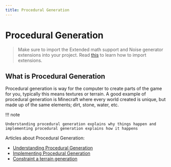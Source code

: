 ```yaml
---
title: Procedural Generation
---
```

# Procedural Generation

> Make sure to import the Extended math support and Noise generator extensions into your project. Read [this](/gdevelop5/extensions/search) to learn how to import extensions.

## What is Procedural Generation

Procedural generation is way for the computer to create parts of the game for you, typically this means textures or terrain. A good example of procedural generation is Minecraft where every world created is unique, but made up of the same elements; dirt, stone, water, etc.

!!! note

    Understanding procedural generation explains why things happen and implementing procedural generation explains how it happens

Articles about Procedural Generation:

- [Understanding Procedural Generation](/gdevelop5/tutorials/procedural-generation/understanding-procedural-generation)
- [Implementing Procedural Generation](/gdevelop5/tutorials/procedural-generation/implementing-procedural-generation)
- [Constraint a terrain generation](/gdevelop5/extensions/marching-squares/details/#constraint-a-terrain-generation)
